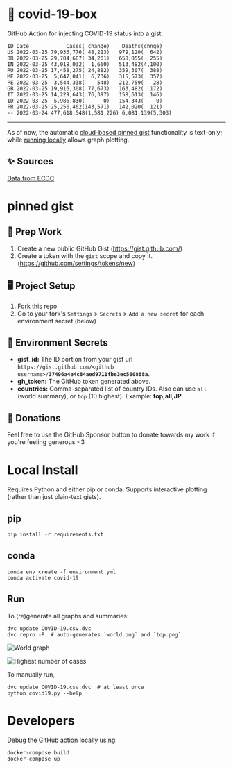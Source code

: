 # 🏥 covid-19-box

GitHub Action for injecting COVID-19 status into a gist.

```
ID Date            Cases( change)    Deaths(chnge)
US 2022-03-25 79,936,776( 48,213)   979,120(  642)
BR 2022-03-25 29,704,687( 34,201)   658,855(  255)
IN 2022-03-25 43,018,032(  1,660)   513,482(4,100)
RU 2022-03-25 17,458,275( 24,882)   359,307(  388)
ME 2022-03-25  5,647,041(  6,736)   315,573(  357)
PE 2022-03-25  3,544,338(    548)   212,759(   28)
GB 2022-03-25 19,916,308( 77,673)   163,482(  172)
IT 2022-03-25 14,229,643( 76,397)   158,613(  146)
ID 2022-03-25  5,986,830(      0)   154,343(    0)
FR 2022-03-25 25,256,462(143,571)   142,020(  121)
-- 2022-03-24 477,618,548(1,581,226) 6,081,139(5,303)
```

---

As of now, the automatic [cloud-based pinned gist](#pinned-gist) functionality is text-only;
while [running locally](#local-install) allows graph plotting.

## ✨ Sources

[Data from ECDC](https://www.ecdc.europa.eu/en/publications-data/download-todays-data-geographic-distribution-covid-19-cases-worldwide)

# pinned gist

## 🎒 Prep Work
1. Create a new public GitHub Gist (https://gist.github.com/)
1. Create a token with the `gist` scope and copy it. (https://github.com/settings/tokens/new)

## 🖥 Project Setup
1. Fork this repo
1. Go to your fork's `Settings` > `Secrets` > `Add a new secret` for each environment secret (below)

## 🤫 Environment Secrets
- **gist_id:** The ID portion from your gist url `https://gist.github.com/<github username>/`**`37496a4e4c84aed9711fbe3ec560888a`**.
- **gh_token:** The GitHub token generated above.
- **countries:** Comma-separated list of country IDs. Also can use `all` (world summary), or `top` (10 highest). Example: **top,all,JP**.

## 💸 Donations

Feel free to use the GitHub Sponsor button to donate towards my work if you're feeling generous <3

# Local Install

Requires Python and either pip or conda. Supports interactive plotting (rather than just plain-text gists).

## pip

```
pip install -r requirements.txt
```

## conda

```
conda env create -f environment.yml
conda activate covid-19
```

## Run

To (re)generate all graphs and summaries:

```
dvc update COVID-19.csv.dvc
dvc repro -P  # auto-generates `world.png` and `top.png`
```

![World graph](world.png)

![Highest number of cases](top.png)

To manually run,

```
dvc update COVID-19.csv.dvc  # at least once
python covid19.py --help
```

# Developers

Debug the GitHub action locally using:

```
docker-compose build
docker-compose up
```
